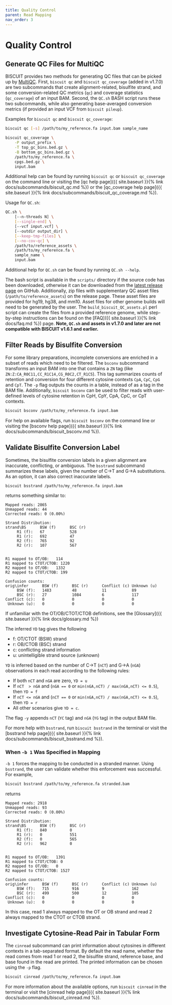 ```yaml
---
title: Quality Control
parent: Read Mapping
nav_order: 3
---
```


# Quality Control

## Generate QC Files for MultiQC

BISCUIT provides two methods for generating QC files that can be picked up by [MultiQC](https://multiqc.info/). First,
`biscuit qc` and `biscuit qc_coverage` (added in v1.7.0) are two subcommands that create alignment-related, bisulfite
strand, and some conversion-related QC metrics (`qc`) and coverage statistics (`qc_coverage`) of an input BAM. Second,
the `QC.sh` BASH script runs these two subcommands, while also generating base-averaged conversion metrics (if provided
an input VCF from `biscuit pileup`).

Examples for `biscuit qc` and `biscuit qc_coverage`:
```bash
biscuit qc [-s] /path/to/my_reference.fa input.bam sample_name

biscuit qc_coverage \
    -P output_prefix \
    -T top_gc_bins.bed.gz \
    -B bottom_gc_bins.bed.gz \
    /path/to/my_reference.fa \
    cpgs.bed.gz \
    input.bam
```
Additional help can be found by running `biscuit qc` or `biscuit qc_coverage` on the command line or visiting the
[qc help page]({{ site.baseurl }}{% link docs/subcommands/biscuit_qc.md %}) or the
[qc_coverage help page]({{ site.baseurl }}{% link docs/subcommands/biscuit_qc_coverage.md %}).

Usage for `QC.sh`:
```bash
QC.sh \
    [--n-threads N] \
    [--single-end] \
    [--vcf input.vcf] \
    [--outdir output_dir] \
    [--keep-tmp-files] \
    [--no-cov-qc] \
    /path/to/reference_assets \
    /path/to/my_reference.fa \
    sample_name \
    input.bam
```
Additional help for `QC.sh` can be found by running `QC.sh --help`.

The bash script is available in the `scripts/` directory if the source code has been downloaded, otherwise it can be
downloaded from the [latest release page](https://github.com/huishenlab/biscuit/releases/latest) on GitHub.
Additionally, zip files with supplementary QC asset files (`/path/to/reference_assets`) on the release page. These asset
files are provided for hg19, hg38, and mm10. Asset files for other genome builds will need to be generated by the user.
The `build_biscuit_QC_assets.pl` perl script can create the files from a provided reference genome, while step-by-step
instructions can be found on the [FAQ]({{ site.baseurl }}{% link docs/faq.md %}) page. **Note, `QC.sh` and assets in
v1.7.0 and later are not compatible with BISCUIT v1.6.1 and earlier.**

## Filter Reads by Bisulfite Conversion

For some library preparations, incomplete conversions are enriched in a subset of reads which need to be filtered. The
`bsconv` subcommand transforms an input BAM into one that contains a `ZN` tag (like
`ZN:Z:CA_R0C11,CC_R1C14,CG_R0C2,CT_R1C5`). This tag summarizes counts of retention and conversion for four different
cytosine contexts `CpA`, `CpC`, `CpG` and `CpT`. The `-p` flag outputs the counts in a table, instead of as a
tag in the BAM file. Additionally, `biscuit bsconv` can be used to filter reads with user-defined levels of cytosine
retention in CpH, CpY, CpA, CpC, or CpT contexts.

```bash
biscuit bsconv /path/to/my_reference.fa input.bam
```
For help on available flags, run `biscuit bsconv` on the command line or visiting the
[bsconv help page]({{ site.baseurl }}{% link docs/subcommands/biscuit_bsconv.md %}).

## Validate Bisulfite Conversion Label

Sometimes, the bisulfite conversion labels in a given alignment are inaccurate, conflicting, or ambiguous. The
`bsstrand` subcommand summarizes these labels, given the number of C&#8594;T and G&#8594;A substitutions. As an option,
it can also correct inaccurate labels.

```bash
biscuit bsstrand /path/to/my_reference.fa input.bam
```
returns something similar to:
```
Mapped reads: 2865
Unmapped reads: 44
Corrected reads: 0 (0.00%)

Strand Distribution:
strand\BS      BSW (f)      BSC (r)
     R1 (f):   67           528
     R1 (r):   692          47
     R2 (f):   765          92
     R2 (r):   107          567


R1 mapped to OT/OB:   114
R1 mapped to CTOT/CTOB: 1220
R2 mapped to OT/OB:   1332
R2 mapped to CTOT/CTOB: 199

Confusion counts:
orig\infer      BSW (f)      BSC (r)      Conflict (c) Unknown (u)
     BSW (f):   1483         48           11           89
     BSC (r):   27           1084         6            117
Conflict (c):   0            0            0            0
 Unknown (u):   0            0            0            0
```
If unfamiliar with the OT/OB/CTOT/CTOB definitions, see the [Glossary]({{ site.baseurl }}{% link docs/glossary.md %})

The inferred `YD` tag gives the following
  - f: OT/CTOT (BSW) strand
  - r: OB/CTOB (BSC) strand
  - c: conflicting strand information
  - u: unintelligible strand source (unknown)

`YD` is inferred based on the number of C&#8594;T (`nCT`) and G&#8594;A (`nGA`) observations in each read according
to the following rules:

  - If both `nCT` and `nGA` are zero, `YD = u`
  - If `nCT  > nGA` and (`nGA == 0` or `min(nGA,nCT) / max(nGA,nCT) <= 0.5`), then `YD = f`
  - If `nCT <= nGA` and (`nCT == 0` or `min(nGA,nCT) / max(nGA,nCT) <= 0.5`), then `YD = r`
  - All other scenarios give `YD = c`.

The flag `-y` appends `nCT` (`YC` tag) and `nGA` (`YG` tag) in the output BAM file.

For more help with `bsstrand`, run `biscuit bsstrand` in the terminal or visit the
[bsstrand help page]({{ site.baseurl }}{% link docs/subcommands/biscuit_bsstrand.md %}).

### When `-b 1` Was Specified in Mapping

`-b 1` forces the mapping to be conducted in a stranded manner. Using `bsstrand`, the user can validate whether this
enforcement was successful. For example,
```bash
biscuit bsstrand /path/to/my_reference.fa stranded.bam
```
returns
```
Mapped reads: 2918
Unmapped reads: 93
Corrected reads: 0 (0.00%)

Strand Distribution:
strand\BS      BSW (f)      BSC (r)
     R1 (f):   840          0
     R1 (r):   0            551
     R2 (f):   0            565
     R2 (r):   962          0


R1 mapped to OT/OB:   1391
R1 mapped to CTOT/CTOB: 0
R2 mapped to OT/OB:   0
R2 mapped to CTOT/CTOB: 1527

Confusion counts:
orig\infer      BSW (f)      BSC (r)      Conflict (c) Unknown (u)
     BSW (f):   715          916          9            162
     BSC (r):   499          500          12           105
Conflict (c):   0            0            0            0
 Unknown (u):   0            0            0            0
```
In this case, read 1 always mapped to the OT or OB strand and read 2 always mapped to the CTOT or CTOB strand.

## Investigate Cytosine-Read Pair in Tabular Form

The `cinread` subcommand can print information about cytosines in different contexts in a tab-separated format. By
default the read name, whether the read comes from read 1 or read 2, the bisulfite strand, reference base, and base
found in the read are printed. The printed information can be chosen using the `-p` flag.

```bash
biscuit cinread /path/to/my_reference.fa input.bam
```

For more information about the available options, run `biscuit cinread` in the terminal or visit the
[cinread help page]({{ site.baseurl }}{% link docs/subcommands/biscuit_cinread.md %}).
